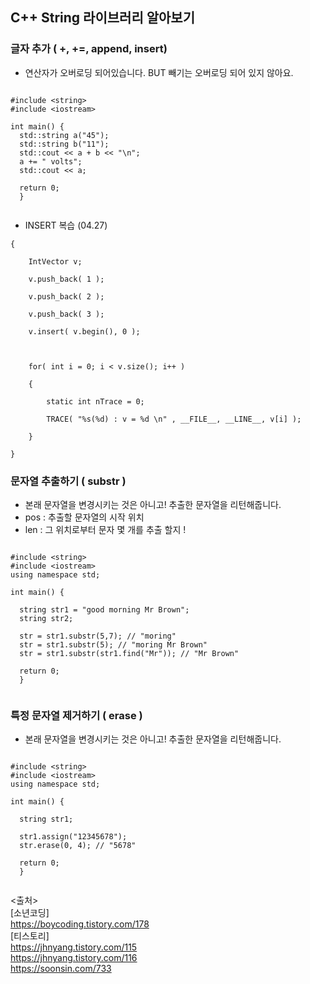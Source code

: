 ## C++ String 라이브러리 알아보기

### 글자 추가 ( +, +=, append, insert)

- 연산자가 오버로딩 되어있습니다. BUT 빼기는 오버로딩 되어 있지 않아요. 

```

#include <string> 
#include <iostream> 

int main() { 
  std::string a("45"); 
  std::string b("11"); 
  std::cout << a + b << "\n"; 
  a += " volts"; 
  std::cout << a; 
  
  return 0; 
  }
  
```

+ INSERT 복습 (04.27)

```
{

    IntVector v;

    v.push_back( 1 );

    v.push_back( 2 );

    v.push_back( 3 );

    v.insert( v.begin(), 0 );

 

    for( int i = 0; i < v.size(); i++ )

    {

        static int nTrace = 0;

        TRACE( "%s(%d) : v = %d \n" , __FILE__, __LINE__, v[i] );

    }

}

 ```

### 문자열 추출하기 ( substr )

- 본래 문자열을 변경시키는 것은 아니고! 추출한 문자열을 리턴해줍니다.
- pos : 추출할 문자열의 시작 위치
- len : 그 위치로부터 문자 몇 개를 추출 할지 !

```

#include <string> 
#include <iostream> 
using namespace std;

int main() { 

  string str1 = "good morning Mr Brown";
  string str2;
  
  str = str1.substr(5,7); // "moring"
  str = str1.substr(5); // "moring Mr Brown"
  str = str1.substr(str1.find("Mr")); // "Mr Brown"
  
  return 0; 
  }
  
```

### 특정 문자열 제거하기 ( erase )

- 본래 문자열을 변경시키는 것은 아니고! 추출한 문자열을 리턴해줍니다.

```

#include <string> 
#include <iostream> 
using namespace std;

int main() { 

  string str1;
  
  str1.assign("12345678");
  str.erase(0, 4); // "5678"
  
  return 0; 
  }
  
```
<출처>  
[소년코딩]  
https://boycoding.tistory.com/178   
[티스토리]  
https://jhnyang.tistory.com/115  
https://jhnyang.tistory.com/116  
https://soonsin.com/733  
